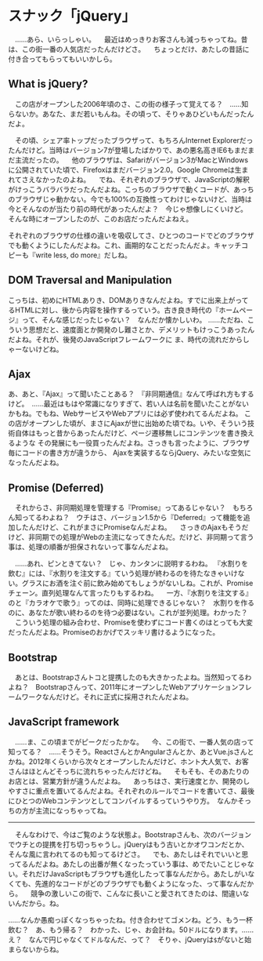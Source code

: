 # スナック「jQuery」

　……あら、いらっしゃい。
　最近はめっきりお客さんも減っちゃってね。昔は、この街一番の人気店だったんだけどさ。
　ちょっとだけ、あたしの昔話に付き合ってもらってもいいかしら。

## What is jQuery?

　この店がオープンした2006年頃のさ、この街の様子って覚えてる？　……知らないか。あなた、まだ若いもんね。その頃って、そりゃあひどいもんだったんだよ。

　その頃、シェア率トップだったブラウザって、もちろんInternet Explorerだったんだけど。当時はバージョン7が登場したばかりで、あの悪名高きIE6もまだまだ主流だったの。
　他のブラウザは、Safariがバージョン3がMacとWindowsに公開されていた頃で、Firefoxはまだバージョン2.0。Google Chromeは生まれてさえなかったのよね。
　でね、それぞれのブラウザで、JavaScriptの解釈がけっこうバラバラだったんだよね。こっちのブラウザで動くコードが、あっちのブラウザじゃ動かない。今でも100%の互換性ってわけじゃないけど、当時は今とそんなのが当たり前の時代があったんだよ？　今じゃ想像しにくいけど。
そんな時にオープンしたのが、このお店だったんだよねえ。

それぞれのブラウザの仕様の違いを吸収してさ、ひとつのコードでどのブラウザでも動くようにしたんだよね。これ、画期的なことだったんだよ。キャッチコピーも『write less, do more』だしね。

## DOM Traversal and Manipulation

こっちは、初めにHTMLありき、DOMありきなんだよね。すでに出来上がってるHTMLに対し、後から内容を操作するっていう。古き良き時代の『ホームページ』って、そんな感じだったじゃない？　なんだか懐かしいわ。
……ただね、こういう思想だと、速度面とか開発のし難さとか、デメリットもけっこうあったんだよね。それが、後発のJavaScriptフレームワークに
ま、時代の流れだからしゃーないけどね。

## Ajax

あ、あと、『Ajax』って聞いたことある？　『非同期通信』なんて呼ばれ方もするけど。　……最近はもはや常識になりすぎて、若い人は名前を聞いたことがないかもね。でもね、WebサービスやWebアプリには必ず使われてるんだよね。
この店がオープンした頃が、まさにAjaxが世に出始めた頃でね。いや、そういう技術自体はもっと昔からあったんだけど、ページ遷移無しにコンテンツを書き換えるような
その発展にも一役買ったんだよね。さっきも言ったように、ブラウザ毎にコードの書き方が違うから、
Ajaxを実装するならjQuery、みたいな空気になったんだよね。

## Promise (Deferred)

　それからさ、非同期処理を管理する『Promise』ってあるじゃない？　もちろん知ってるわよね？　ウチはさ、バージョン1.5から『Deferred』って機能を追加したんだけど、これがまさにPromiseなんだよね。
　さっきのAjaxもそうだけど、非同期での処理がWebの主流になってきたんだ。だけど、非同期って言う事は、処理の順番が担保されないって事なんだよね。

　……あれ、ピンときてない？　じゃ、カンタンに説明するわね。
『水割りを飲む』には、『水割りを注文する』ていう処理が終わるのを待たなきゃいけない。グラスにお酒を注ぐ前に飲み始めてもしょうがないしね。これが、Promise チェーン。直列処理なんて言ったりもするわね。
　一方、『水割りを注文する』のと『カラオケで歌う』ってのは、同時に処理できるじゃない？　水割りを作るのに、あなたが歌い終わるのを待つ必要はない。これが並列処理。わかった？
　こういう処理の組み合わせ、Promiseを使わずにコード書くのはとっても大変だったんだよね。Promiseのおかげでスッキリ書けるようになった。

## Bootstrap

　あとは、Bootstrapさんトコと提携したのも大きかったよね。当然知ってるわよね？　Bootstrapさんって、2011年にオープンしたWebアプリケーションフレームワークなんだけど。それに正式に採用されたんだよね。

## JavaScript framework

　……ま、この頃までがピークだったかな。
　今、この街で、一番人気の店って知ってる？　……そうそう。ReactさんとかAngularさんとか、あとVue.jsさんとかね。2012年くらいから次々とオープンしたんだけど、ホント大人気で、お客さんはほとんどそっちに流れちゃったんだけどね。
　そもそも、そのあたりのお店とは、営業方針が違うんだよね。
　あっちはさ、実行速度とか、開発のしやすさに重点を置いてるんだよね。それぞれのルールでコードを書いてさ、最後にひとつのWebコンテンツとしてコンパイルするっていうやり方。　なんかそっちの方が主流になっちゃってね。

----

　そんなわけで、今はご覧のような状態よ。Bootstrapさんも、次のバージョンでウチとの提携を打ち切っちゃうし。jQueryはもう古いとかオワコンだとか、そんな風に言われてるのも知ってるけどさ。
　でも、あたしはそれでいいと思ってるんだよね。あたしの出番が無くなったっていう事は、めでたいことじゃない。それだけJavaScriptもブラウザも進化したって事なんだから。あたしがいなくても、先進的なコードがどのブラウザでも動くようになった、って事なんだから。
　競争の激しいこの街で、こんなに長いこと愛されてきたのは、間違いないんだから。ね。

……なんか愚痴っぽくなっちゃったね。付き合わせてゴメンね。どう、もう一杯飲む？　あ、もう帰る？　わかった、じゃ、お会計ね。50ドルになります。……え？　なんで円じゃなくてドルなんだ、って？　そりゃ、jQueryは`$`がないと始まらないからね。
<!--stackedit_data:
eyJoaXN0b3J5IjpbLTExNjU4NjM0OTEsMTU3ODIxMjAwMCwtMj
U1ODc0NTcsMTY4ODIxNDQwMSwxMjAzODAxMjc3LDEzNzc4MDkx
NzMsNjY1MjQxNDUsMTUxNzAwMTE1NiwxOTA4NTU4NzI5LDg2OT
gxMzM5LC0xNzkwMzkyMDgzLDE5MjQ5MjQ0NDAsNjE3MTEzMjA5
LDEzMTc4MzE4MzcsLTg0Mjc5OTgwOSwxMTAzMjM2NDcyLDQ5NT
Y3MDM1NSwtMTA0MDU2NjU3N119
-->